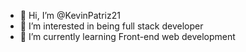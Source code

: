 - 👋 Hi, I’m @KevinPatriz21
- 👀 I’m interested in being full stack developer
- 🌱 I’m currently learning Front-end web development

<!---
KevinPatriz21/KevinPatriz21 is a ✨ special ✨ repository because its `README.md` (this file) appears on your GitHub profile.
You can click the Preview link to take a look at your changes.
--->
